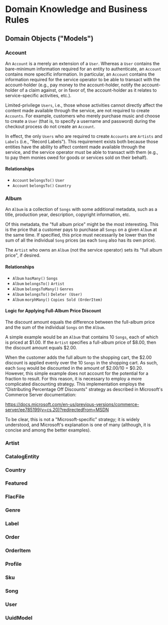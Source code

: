 # Domain Knowledge and Business Rules

## Domain Objects ("Models")

### Account

An `Account` is a merely an extension of a `User`. Whereas a `User` contains the
bare-minimum information required for an entity to authenticate, an `Account`
contains more specific information. In particular, an `Account` contains the information
required for the service operator to be able to transact with the account-holder
(e.g., pay money to the account-holder, notify the account-holder of a claim against,
or in favor of, the account-holder as it relates to service-specific activities, etc.).

Limited-privilege `Users`, i.e., those whose activities cannot directly affect
the content made available through the service, are not required to create `Accounts`.
For example, customers who merely purchase music and choose to create a `User`
(that is, to specify a username and password) during the checkout process do not
create an `Account`.

In effect, the only `Users` who are required to create `Accounts` are `Artists`
and `Labels` (i.e., "Record Labels"). This requirement exists both because those
entities have the ability to affect content made available through the service,
and the service operator must be able to transact with them (e.g., to pay them
monies owed for goods or services sold on their behalf).

#### Relationships

- `Account` `belongsTo()` `User`
- `Account` `belongsTo()` `Country`

### Album

An `Album` is a collection of `Songs` with some additional metadata, such as
a title, production year, description, copyright information, etc.

Of this metadata, the "full album price" might be the most interesting. This is
the price that a customer pays to purchase all `Songs` on a given `Album` at
the same time. If specified, this price must necessarily be lower than the sum
of all the individual `Song` prices (as each `Song` also has its own price).

The `Artist` who owns an `Album` (not the service operator) sets its "full album
price", if desired. 

#### Relationships

- `Album` `hasMany()` `Songs`
- `Album` `belongsTo()` `Artist`
- `Album` `belongsToMany()` `Genres`
- `Album` `belongsTo()` `Deleter (User)`
- `Album` `morphMany()` `Copies Sold (OrderItem)`

#### Logic for Applying Full-Album Price Discount

The discount amount equals the difference between the full-album price and the
sum of the individual `Songs` on the `Album`.

A simple example would be an `Album` that contains 10 `Songs`, each of which is
priced at $1.00. If the `Artist` specifies a full-album price of $8.00, then the
discount amount equals $2.00.

When the customer adds the full album to the shopping cart, the $2.00 discount
is applied evenly over the 10 `Songs` in the shopping cart. As such, each `Song`
would be discounted in the amount of $2.00/10 = $0.20. However, this simple example
does not account for the potential for a fraction to result. For this reason, it
is necessary to employ a more complicated discounting strategy. This implementation
employs the "Distributing Percentage Off Discounts" strategy as described in
Microsoft's Commerce Server documentation:

https://docs.microsoft.com/en-us/previous-versions/commerce-server/ee785199(v=cs.20)?redirectedfrom=MSDN 

To be clear, this is not a "Microsoft-specific" strategy; it is widely understood,
and Microsoft's explanation is one of many (although, it is concise and among
the better examples).

### Artist
### CatalogEntity
### Country
### Featured
### FlacFile
### Genre
### Label
### Order
### OrderItem
### Profile
### Sku
### Song
### User
### UuidModel
